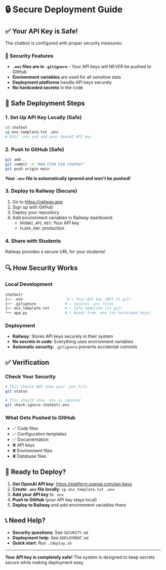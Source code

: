 # 🔒 Secure Deployment Guide

## ✅ Your API Key is Safe!

The chatbot is configured with proper security measures:

### 🔐 Security Features
- **`.env` files are in `.gitignore`** - Your API keys will NEVER be pushed to GitHub
- **Environment variables** are used for all sensitive data
- **Deployment platforms** handle API keys securely
- **No hardcoded secrets** in the code

## 🚀 Safe Deployment Steps

### 1. Set Up API Key Locally (Safe)
```bash
cd chatbot
cp env_template.txt .env
# Edit .env and add your OpenAI API key
```

### 2. Push to GitHub (Safe)
```bash
git add .
git commit -m "Add FISH 510 chatbot"
git push origin main
```
**Your `.env` file is automatically ignored and won't be pushed!**

### 3. Deploy to Railway (Secure)
1. Go to https://railway.app
2. Sign up with GitHub
3. Deploy your repository
4. Add environment variables in Railway dashboard:
   - `OPENAI_API_KEY`: Your API key
   - `FLASK_ENV`: production

### 4. Share with Students
Railway provides a secure URL for your students!

## 🔍 How Security Works

### Local Development
```bash
chatbot/
├── .env                    # ← Your API key (NOT in git)
├── .gitignore             # ← Ignores .env files
├── env_template.txt       # ← Safe template (in git)
└── app.py                 # ← Reads from .env (no hardcoded keys)
```

### Deployment
- **Railway**: Stores API keys securely in their system
- **No secrets in code**: Everything uses environment variables
- **Automatic security**: `.gitignore` prevents accidental commits

## ✅ Verification

### Check Your Security
```bash
# This should NOT show your .env file
git status

# This should show .env is ignored
git check-ignore chatbot/.env
```

### What Gets Pushed to GitHub
- ✅ Code files
- ✅ Configuration templates
- ✅ Documentation
- ❌ API keys
- ❌ Environment files
- ❌ Database files

## 🎯 Ready to Deploy?

1. **Get OpenAI API key**: https://platform.openai.com/api-keys
2. **Create `.env` file locally**: `cp env_template.txt .env`
3. **Add your API key** to `.env`
4. **Push to GitHub** (your API key stays local)
5. **Deploy to Railway** and add environment variables there

## 📞 Need Help?

- **Security questions**: See `SECURITY.md`
- **Deployment help**: See `DEPLOYMENT.md`
- **Quick start**: Run `./deploy.sh`

---

**Your API key is completely safe!** The system is designed to keep secrets secure while making deployment easy.
